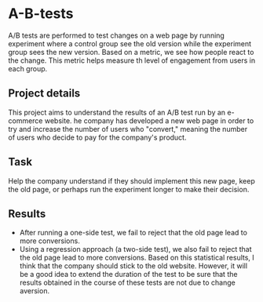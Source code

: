 # A-B-tests

A/B tests are performed to test changes on a web page by running experiment where a control group 
see the old version while the experiment group sees the new version. Based on a metric, 
we see how people react to the change. This metric helps measure th level of engagement from users in each group.

## Project details 
This project aims to understand the results of an A/B test run by an e-commerce website. he company has developed
a new web page in order to try and increase the number of users who "convert," meaning the number of users who 
decide to pay for the company's product. 

## Task 
Help the company understand if they should implement this new page, keep the old page, or perhaps run the experiment
longer to make their decision.

## Results

* After running a one-side test, we fail to reject that the old page lead to more conversions.
* Using a regression approach (a two-side test), we also fail to reject that the old page lead to more conversions.
Based on this statistical results, I think that the company should stick to the old website. However, it will be a good idea to extend the duration of the test to be sure that the results obtained in the course of these tests are not due to change aversion.
